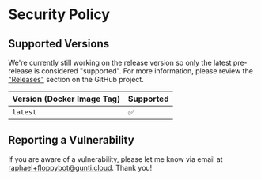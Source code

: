 # Security Policy

## Supported Versions

We're currently still working on the release version so only the latest pre-release is considered "supported".
For more information, please review the ["Releases"](https://github.com/rGunti/FloppyBot/releases) section on the GitHub
project.

| Version (Docker Image Tag) | Supported          |
|----------------------------|--------------------|
| `latest`                   | :white_check_mark: |

## Reporting a Vulnerability

If you are aware of a vulnerability, please let me know via email at <raphael+floppybot@gunti.cloud>. Thank you!

